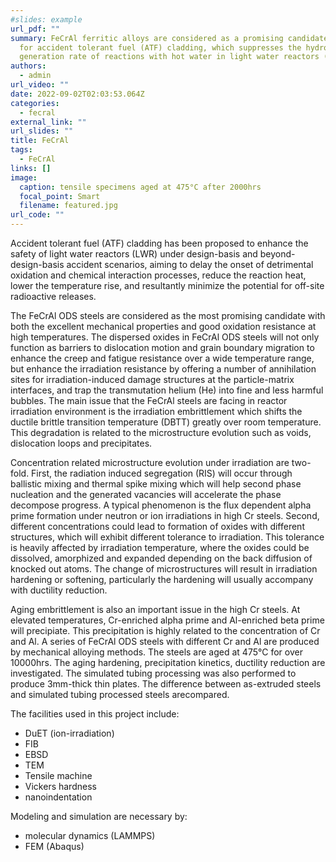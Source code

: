 ```yaml
---
#slides: example
url_pdf: ""
summary: FeCrAl ferritic alloys are considered as a promising candidate material
  for accident tolerant fuel (ATF) cladding, which suppresses the hydrogen
  generation rate of reactions with hot water in light water reactors (LWR).
authors:
  - admin
url_video: ""
date: 2022-09-02T02:03:53.064Z
categories:
  - fecral
external_link: ""
url_slides: ""
title: FeCrAl
tags:
  - FeCrAl
links: []
image:
  caption: tensile specimens aged at 475°C after 2000hrs
  focal_point: Smart
  filename: featured.jpg
url_code: ""
---
```

Accident tolerant fuel (ATF) cladding has been proposed to enhance the safety of light water reactors (LWR) under design-basis and beyond-design-basis accident scenarios, aiming to delay the onset of detrimental oxidation and chemical interaction processes, reduce the reaction heat, lower the temperature rise, and resultantly minimize the potential for off-site radioactive releases.

The FeCrAl ODS steels are considered as the most promising candidate with both the excellent mechanical properties and good oxidation resistance at high temperatures. The dispersed oxides in FeCrAl ODS steels will not only function as barriers to dislocation motion and grain boundary migration to enhance the creep and fatigue resistance over a wide temperature range, but enhance the irradiation resistance by offering a number of annihilation sites for irradiation-induced damage structures at the particle-matrix interfaces, and trap the transmutation helium (He) into fine and less harmful bubbles.
The main issue that the FeCrAl steels are facing in reactor irradiation environment is the irradiation embrittlement which shifts the ductile brittle transition temperature (DBTT) greatly over room temperature. This degradation is related to the microstructure evolution such as voids, dislocation loops and precipitates.

Concentration related microstructure evolution under irradiation are two-fold. First, the radiation induced segregation (RIS) will occur through ballistic mixing and thermal spike mixing which will help second phase nucleation and the generated vacancies will accelerate the phase decompose progress. A typical phenomenon is the flux dependent alpha prime formation under neutron or ion irradiations in high Cr steels. Second, different concentrations could lead to formation of oxides with different structures, which will exhibit different tolerance to irradiation. This tolerance is heavily affected by irradiation temperature, where the oxides could be dissolved, amorphized and expanded depending on the back diffusion of knocked out atoms. The change of microstructures will result in irradiation hardening or softening, particularly the hardening will usually accompany with ductility reduction. 

Aging embrittlement is also an important issue in the high Cr steels. At elevated temperatures, Cr-enriched alpha prime and Al-enriched beta prime will precipiate. This precipitation is highly related to the concentration of Cr and Al. A series of FeCrAl ODS steels with different Cr and Al are produced by mechanical alloying methods. The steels are aged at 475°C for over 10000hrs. The aging hardening, precipitation kinetics, ductility reduction are investigated. The simulated tubing processing was also performed to produce 3mm-thick thin plates. The difference between as-extruded steels and simulated tubing processed steels arecompared.

The facilities used in this project include:
- DuET (ion-irradiation)
- FIB
- EBSD
- TEM
- Tensile machine
- Vickers hardness
- nanoindentation

Modeling and simulation are necessary by:
- molecular dynamics (LAMMPS)
- FEM (Abaqus)